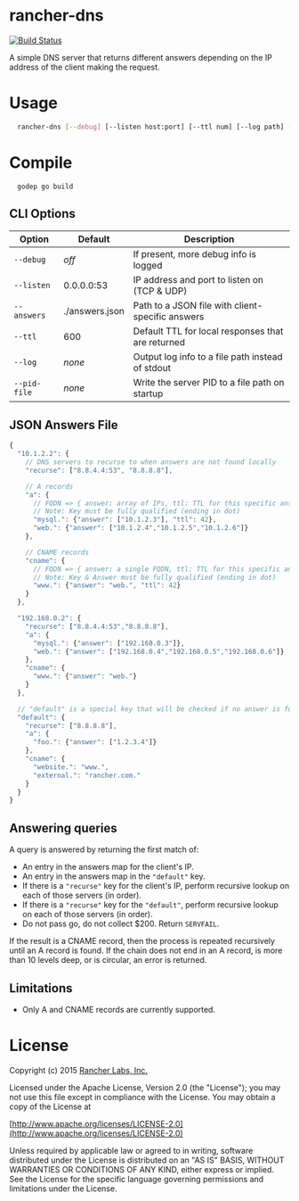 rancher-dns
===========

[![Build Status](http://drone.rancher.io/api/badge/github.com/rancherio/rancher-dns/status.svg?branch=master)](http://drone.rancher.io/github.com/rancherio/rancher-dns)


A simple DNS server that returns different answers depending on the IP address of the client making the request.

# Usage
```bash
  rancher-dns [--debug] [--listen host:port] [--ttl num] [--log path] [--pid-file path]--answers /path/to/answers.json
```

# Compile
```
  godep go build
```

## CLI Options

Option      | Default        | Description
------------|----------------|------------
`--debug`   | *off*          | If present, more debug info is logged
`--listen`  | 0.0.0.0:53     | IP address and port to listen on (TCP &amp; UDP)
`--answers` | ./answers.json | Path to a JSON file with client-specific answers
`--ttl`     | 600            | Default TTL for local responses that are returned
`--log`     | *none*         | Output log info to a file path instead of stdout
`--pid-file`| *none*         | Write the server PID to a file path on startup

## JSON Answers File
```javascript
{
  "10.1.2.2": {
    // DNS servers to recurse to when answers are not found locally
    "recurse": ["8.8.4.4:53", "8.8.8.8"],

    // A records
    "a": {
      // FQDN => { answer: array of IPs, ttl: TTL for this specific answer }
      // Note: Key must be fully qualified (ending in dot)
      "mysql.": {"answer": ["10.1.2.3"], "ttl": 42},
      "web.": {"answer": ["10.1.2.4","10.1.2.5","10.1.2.6"]}
    },

    // CNAME records
    "cname": {
      // FQDN => { answer: a single FQDN, ttl: TTL for this specific answer }
      // Note: Key & Answer must be fully qualified (ending in dot)
      "www.": {"answer": "web.", "ttl": 42}
    }
  },

  "192.168.0.2": {
    "recurse": ["8.8.4.4:53","8.8.8.8"],
    "a": {
      "mysql.": {"answer": ["192.168.0.3"]},
      "web.": {"answer": ["192.168.0.4","192.168.0.5","192.168.0.6"]}
    },
    "cname": {
      "www.": {"answer": "web."}
    }
  },

  // "default" is a special key that will be checked if no answer is found in a client IP-specific entry
  "default": {
    "recurse": ["8.8.8.8"],
    "a": {
      "foo.": {"answer": ["1.2.3.4"]}
    },
    "cname": {
      "website.": "www.",
      "external.": "rancher.com."
    }
  }
}
```

## Answering queries
A query is answered by returning the first match of:
  - An entry in the answers map for the client's IP.
  - An entry in the answers map in the `"default"` key.
  - If there is a `"recurse"` key for the client's IP, perform recursive lookup on each of those servers (in order).
  - If there is a `"recurse"` key for the `"default"`, perform recursive lookup on each of those servers (in order).
  - Do not pass go, do not collect $200.  Return `SERVFAIL`.

If the result is a CNAME record, then the process is repeated recursively until an A record is found.  If the chain does not end in an A record, is more than 10 levels deep, or is circular, an error is returned.

## Limitations
  - Only A and CNAME records are currently supported.

License
=======
Copyright (c) 2015 [Rancher Labs, Inc.](http://rancher.com)

Licensed under the Apache License, Version 2.0 (the "License");
you may not use this file except in compliance with the License.
You may obtain a copy of the License at

[http://www.apache.org/licenses/LICENSE-2.0](http://www.apache.org/licenses/LICENSE-2.0)

Unless required by applicable law or agreed to in writing, software
distributed under the License is distributed on an "AS IS" BASIS,
WITHOUT WARRANTIES OR CONDITIONS OF ANY KIND, either express or implied.
See the License for the specific language governing permissions and
limitations under the License.
